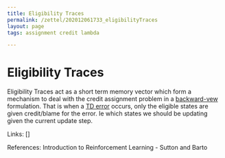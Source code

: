 ```yaml
---
title: Eligibility Traces
permalink: /zettel/202012061733_eligibilityTraces
layout: page
tags: assignment credit lambda

---
```

# Eligibility Traces

Eligibility Traces act as a short term memory vector which form a mechanism 
to deal with the credit assignment problem in a [backward-vew](202012061733_forwardViewVsBackwardView) 
formulation. That is when a [TD error](202011302057_TDError) occurs, only the eligible states are 
given credit/blame for the error. Ie which states we should be updating given the current
update step.

Links: []

References: Introduction to Reinforcement Learning - Sutton and Barto

